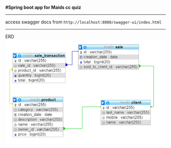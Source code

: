 **#Spring boot app for Maids cc quiz**
***
access swagger docs from
`http://localhost:8080/swagger-ui/index.html`

***
ERD  
![Alt text](erd.png?raw=true "Optional Title")